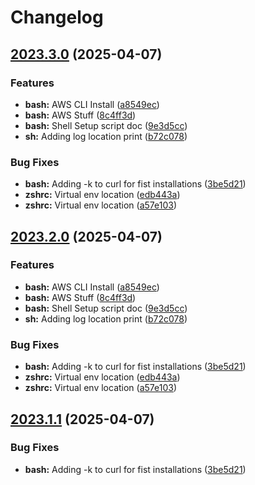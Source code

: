 # Changelog

## [2023.3.0](https://github.com/jonmatum/dotfiles/compare/v2023.2.0...v2023.3.0) (2025-04-07)


### Features

* **bash:** AWS CLI Install ([a8549ec](https://github.com/jonmatum/dotfiles/commit/a8549ec8c981d09cd6be92c67e1f1072195847a0))
* **bash:** AWS Stuff ([8c4ff3d](https://github.com/jonmatum/dotfiles/commit/8c4ff3d88b864b67a9a8f952b270e2285f7614a9))
* **bash:** Shell Setup script doc ([9e3d5cc](https://github.com/jonmatum/dotfiles/commit/9e3d5ccacb647094c06fbbe0437f1ee891fc6171))
* **sh:** Adding log location print ([b72c078](https://github.com/jonmatum/dotfiles/commit/b72c07881763b9343ef425d2e3ec124a3514b09e))


### Bug Fixes

* **bash:** Adding -k to curl for fist installations ([3be5d21](https://github.com/jonmatum/dotfiles/commit/3be5d21b54c9ab6c5060e2167a5b436a5f886847))
* **zshrc:** Virtual env location ([edb443a](https://github.com/jonmatum/dotfiles/commit/edb443a92b41cb3140798b90bb8d270c5f29ce9e))
* **zshrc:** Virtual env location ([a57e103](https://github.com/jonmatum/dotfiles/commit/a57e103903de371d00ddd516c4d954bb892767a4))

## [2023.2.0](https://github.com/jonmatum/dotfiles/compare/v2023.1.1...v2023.2.0) (2025-04-07)


### Features

* **bash:** AWS CLI Install ([a8549ec](https://github.com/jonmatum/dotfiles/commit/a8549ec8c981d09cd6be92c67e1f1072195847a0))
* **bash:** AWS Stuff ([8c4ff3d](https://github.com/jonmatum/dotfiles/commit/8c4ff3d88b864b67a9a8f952b270e2285f7614a9))
* **bash:** Shell Setup script doc ([9e3d5cc](https://github.com/jonmatum/dotfiles/commit/9e3d5ccacb647094c06fbbe0437f1ee891fc6171))
* **sh:** Adding log location print ([b72c078](https://github.com/jonmatum/dotfiles/commit/b72c07881763b9343ef425d2e3ec124a3514b09e))


### Bug Fixes

* **bash:** Adding -k to curl for fist installations ([3be5d21](https://github.com/jonmatum/dotfiles/commit/3be5d21b54c9ab6c5060e2167a5b436a5f886847))
* **zshrc:** Virtual env location ([edb443a](https://github.com/jonmatum/dotfiles/commit/edb443a92b41cb3140798b90bb8d270c5f29ce9e))
* **zshrc:** Virtual env location ([a57e103](https://github.com/jonmatum/dotfiles/commit/a57e103903de371d00ddd516c4d954bb892767a4))

## [2023.1.1](https://github.com/jonmatum/dotfiles/compare/v2023.1.0...v2023.1.1) (2025-04-07)


### Bug Fixes

* **bash:** Adding -k to curl for fist installations ([3be5d21](https://github.com/jonmatum/dotfiles/commit/3be5d21b54c9ab6c5060e2167a5b436a5f886847))
